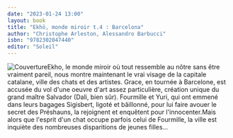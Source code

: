 ```yaml
---
date: "2023-01-24 13:00"
layout: book
title: "Ekhö, monde miroir t.4 : Barcelona"
author: "Christophe Arleston, Alessandro Barbucci"
isbn: "9782302047440"
editor: "Soleil"
---
```

![Couverture](/img/9782302047440.jpg)Ekho, le monde miroir où tout ressemble au nôtre sans être vraiment pareil, nous montre maintenant le vrai visage de la capitale catalane, ville des chats et des artistes. Grace, en tournée à Barcelone, est accusée du vol d'une oeuvre d'art assez particulière, création unique du grand maître Salvador (Dali, bien sûr). Fourmille et Yuri, qui ont emmené dans leurs bagages Sigisbert, ligoté et bâillonné, pour lui faire avouer le secret des Préshauns, la rejoignent et enquêtent pour l'innocenter.Mais alors que l'esprit d'un chat occupe parfois celui de Fourmille, la ville est inquiète des nombreuses disparitions de jeunes filles...